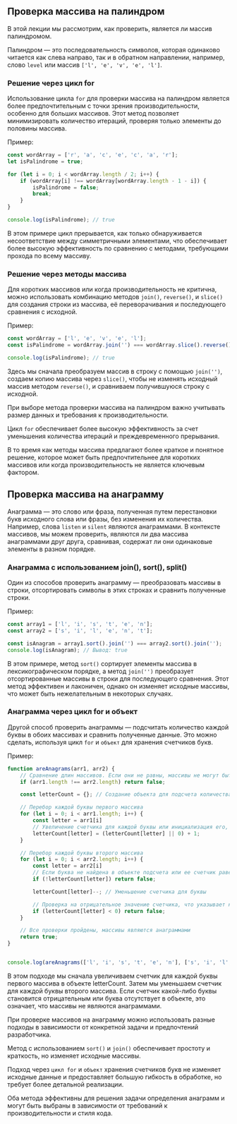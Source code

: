 ## Проверка массива на палиндром
В этой лекции мы рассмотрим, как проверить, является ли массив палиндромом. 

Палиндром — это последовательность символов, которая одинаково читается как слева направо, так и в обратном направлении, например, слово `level` или массив `['l', 'e', 'v', 'e', 'l']`.

### Решение через цикл for
Использование цикла `for` для проверки массива на палиндром является более предпочтительным с точки зрения производительности, особенно для больших массивов. Этот метод позволяет минимизировать количество итераций, проверяя только элементы до половины массива.

Пример:

```javascript
const wordArray = ['r', 'a', 'c', 'e', 'c', 'a', 'r'];
let isPalindrome = true;

for (let i = 0; i < wordArray.length / 2; i++) {
    if (wordArray[i] !== wordArray[wordArray.length - 1 - i]) {
        isPalindrome = false;
        break;
    }
}

console.log(isPalindrome); // true
```

В этом примере цикл прерывается, как только обнаруживается несоответствие между симметричными элементами, что обеспечивает более высокую эффективность по сравнению с методами, требующими прохода по всему массиву.


### Решение через методы массива
Для коротких массивов или когда производительность не критична, можно использовать комбинацию методов `join()`, `reverse()`, и `slice()` для создания строки из массива, её переворачивания и последующего сравнения с исходной.

Пример:

```javascript
const wordArray = ['l', 'e', 'v', 'e', 'l'];
const isPalindrome = wordArray.join('') === wordArray.slice().reverse().join('');

console.log(isPalindrome); // true
```

Здесь мы сначала преобразуем массив в строку с помощью `join('')`, создаем копию массива через `slice()`, чтобы не изменять исходный массив методом `reverse()`, и сравниваем получившуюся строку с исходной.


При выборе метода проверки массива на палиндром важно учитывать размер данных и требования к производительности. 

Цикл `for` обеспечивает более высокую эффективность за счет уменьшения количества итераций и преждевременного прерывания. 

В то время как методы массива предлагают более краткое и понятное решение, которое может быть предпочтительнее для коротких массивов или когда производительность не является ключевым фактором.


## Проверка массива на анаграмму
Анаграмма — это слово или фраза, полученная путем перестановки букв исходного слова или фразы, без изменения их количества. Например, слова `listen` и `silent` являются анаграммами. В контексте массивов, мы можем проверить, являются ли два массива анаграммами друг друга, сравнивая, содержат ли они одинаковые элементы в разном порядке.

### Анаграмма с использованием join(), sort(), split()
Один из способов проверить анаграмму — преобразовать массивы в строки, отсортировать символы в этих строках и сравнить полученные строки.

Пример:

```javascript
const array1 = ['l', 'i', 's', 't', 'e', 'n'];
const array2 = ['s', 'i', 'l', 'e', 'n', 't'];

const isAnagram = array1.sort().join('') === array2.sort().join('');
console.log(isAnagram); // Вывод: true
```

В этом примере, метод `sort()` сортирует элементы массива в лексикографическом порядке, а метод `join('')` преобразует отсортированные массивы в строки для последующего сравнения. Этот метод эффективен и лаконичен, однако он изменяет исходные массивы, что может быть нежелательным в некоторых случаях.

### Анаграмма через цикл for и объект
Другой способ проверить анаграммы — подсчитать количество каждой буквы в обоих массивах и сравнить полученные данные. Это можно сделать, используя цикл `for` и `объект` для хранения счетчиков букв.

Пример:

```javascript
function areAnagrams(arr1, arr2) {
    // Сравнение длин массивов. Если они не равны, массивы не могут быть анаграммами
    if (arr1.length !== arr2.length) return false;

    const letterCount = {}; // Создание объекта для подсчета количества каждой буквы в первом массиве

    // Перебор каждой буквы первого массива
    for (let i = 0; i < arr1.length; i++) {
        const letter = arr1[i]
        // Увеличение счетчика для каждой буквы или инициализация его, если буква встречается впервые
        letterCount[letter] = (letterCount[letter] || 0) + 1;
    }

    // Перебор каждой буквы второго массива
    for (let i = 0; i < arr2.length; i++) {
        const letter = arr2[i]
        // Если буква не найдена в объекте подсчета или ее счетчик равен 0, возвращаем false
        if (!letterCount[letter]) return false;

        letterCount[letter]--; // Уменьшение счетчика для буквы

        // Проверка на отрицательное значение счетчика, что указывает на лишнюю букву во втором массиве
        if (letterCount[letter] < 0) return false;
    }

    // Все проверки пройдены, массивы являются анаграммами
    return true;
}


console.log(areAnagrams(['l', 'i', 's', 't', 'e', 'n'], ['s', 'i', 'l', 'e', 'n', 't'])); // Вывод: true
```

В этом подходе мы сначала увеличиваем счетчик для каждой буквы первого массива в объекте letterCount. Затем мы уменьшаем счетчик для каждой буквы второго массива. Если счетчик какой-либо буквы становится отрицательным или буква отсутствует в объекте, это означает, что массивы не являются анаграммами.


При проверке массивов на анаграмму можно использовать разные подходы в зависимости от конкретной задачи и предпочтений разработчика. 

Метод с использованием `sort()` и `join()` обеспечивает простоту и краткость, но изменяет исходные массивы. 

Подход через `цикл for` и `объект` хранения счетчиков букв не изменяет исходные данные и предоставляет большую гибкость в обработке, но требует более детальной реализации. 

Оба метода эффективны для решения задачи определения анаграмм и могут быть выбраны в зависимости от требований к производительности и стиля кода.